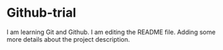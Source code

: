 # Github-trial
I am learning Git and Github.
I am editing the README file. Adding some more details about the project description.
